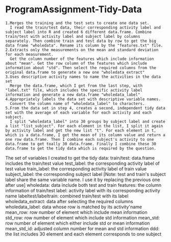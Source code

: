 # ProgramAssignment-Tidy-Data
    1.Merges the training and the test sets to create one data set.
      I read the train/test data, their corresponding activity label and subject label into R and created 6 different data.frame. Combine train/test with activity label and subject label by columns separately. Then combine train and test data by row to get the big data frame "wholedata". Rename its column by the "features.txt" file.
    2.Extracts only the measurements on the mean and standard deviation for each measurement.
      Get the column number of the features which include information about "mean". Get the row column of the features which include information about "std". Then select the required columns from the original data.frame to generate a new one "wholedata_extract"
    3.Uses descriptive activity names to name the activities in the data set
      Merge the data.frame, which I get from the last step, with "label.txt" file, which includes the specific activity label information and generate a new data.frame "wholedata_label"
    4.Appropriately labels the data set with descriptive variable names. 
      Convert the column name of "wholedata_label" to characters.
    5.From the data set in step 4, creates a second, independent tidy data set with the average of each variable for each activity and each subject.
      I split "wholedata_label" into 30 groups by subject label and create a list "list_subject". For each element in the list, I split it again by activity label and get the new list "t". For each element in t, which is a data.frame, I get the mean of its column value and return a one row data.frame. Then I combine each subject's activity to one data.frame to get toally 30 data.frame. Finally I combine these 30 data.frame to get the tidy data which is required by the question.
      
  The set of variables I created to get the tidy data:
    train/test: data.frame includes the train/test value
    test_label: the corresponding activity label of test value
    train_label: the corresponding activity label of train value
    subject_label: the corresponding subject label [Note: test and train's subject label share the same variable name. I use it by replacing the previous one after use]
    wholedata: data include both test and train
    features: the column information of train/test
    label: activity label with its corresponding activity name
    labeltest/labeltrain: combined train/test with its label
    wholedata_extract: data after selecting the required columns
    wholedata_label: data whose row is matched by its activity'name
    mean_row: row number of element which include mean information
    std_row: row number of element which include std information
    mean_std: row number of element which either include std or mean information
    mean_std_id: adjusted column number for mean and std information
    ddd: the list includes 30 element and each element corresponds to one subject
    
    

